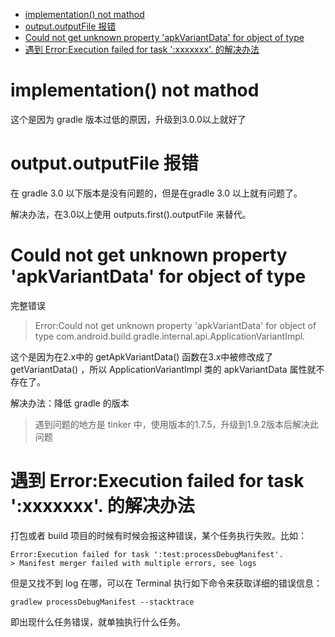 <!-- TOC -->

- [implementation() not mathod](#implementation-not-mathod)
- [output.outputFile 报错](#outputoutputfile-%E6%8A%A5%E9%94%99)
- [Could not get unknown property 'apkVariantData' for object of type](#could-not-get-unknown-property-apkvariantdata-for-object-of-type)
- [遇到 Error:Execution failed for task ':xxxxxxx'. 的解决办法](#%E9%81%87%E5%88%B0-errorexecution-failed-for-task-xxxxxxx-%E7%9A%84%E8%A7%A3%E5%86%B3%E5%8A%9E%E6%B3%95)

<!-- /TOC -->

# implementation() not mathod 

这个是因为 gradle 版本过低的原因，升级到3.0.0以上就好了

# output.outputFile 报错

在 gradle 3.0 以下版本是没有问题的，但是在gradle 3.0 以上就有问题了。

解决办法，在3.0以上使用 outputs.first().outputFile 来替代。

# Could not get unknown property 'apkVariantData' for object of type 

完整错误

> Error:Could not get unknown property 'apkVariantData' for object of type com.android.build.gradle.internal.api.ApplicationVariantImpl.

这个是因为在2.x中的 getApkVariantData() 函数在3.x中被修改成了 getVariantData() ，所以 ApplicationVariantImpl 类的 apkVariantData 属性就不存在了。

解决办法：降低 gradle 的版本

> 遇到问题的地方是 tinker 中，使用版本的1.7.5，升级到1.9.2版本后解决此问题

# 遇到 Error:Execution failed for task ':xxxxxxx'. 的解决办法

打包或者 build 项目的时候有时候会报这种错误，某个任务执行失败。比如：

    Error:Execution failed for task ':test:processDebugManifest'.
    > Manifest merger failed with multiple errors, see logs

但是又找不到 log 在哪，可以在 Terminal 执行如下命令来获取详细的错误信息：

    gradlew processDebugManifest --stacktrace

即出现什么任务错误，就单独执行什么任务。
